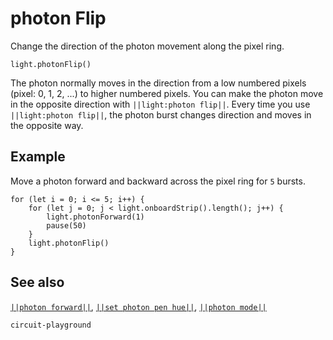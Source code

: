 # photon Flip

Change the direction of the photon movement along the pixel ring.

```sig
light.photonFlip()
```

The photon normally moves in the direction from a low numbered pixels (pixel: 0, 1, 2, ...)
 to higher numbered pixels. You can make the photon move in the opposite direction with
 ``||light:photon flip||``. Every time you use ``||light:photon flip||``, the photon burst changes
 direction and moves in the opposite way.

## Example

Move a photon forward and backward across the pixel ring for `5` bursts.

```blocks
for (let i = 0; i <= 5; i++) {
    for (let j = 0; j < light.onboardStrip().length(); j++) {
        light.photonForward(1)
        pause(50)
    }
    light.photonFlip()
}
```

## See also

[``||photon forward||``](/reference/light/photon-forward),
[``||set photon pen hue||``](/reference/light/set-photon-pen-hue),
[``||photon mode||``](/reference/light/set-photon-mode)

```package
circuit-playground
```


